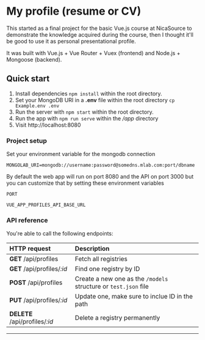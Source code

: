 # My profile (resume or CV)
This started as a final project for the basic Vue.js course at NicaSource to demonstrate the knowledge acquired during the course, then I thought it'll be good to use it as personal presentational profile.

It was built with Vue.js + Vue Router + Vuex (frontend) and Node.js + Mongoose (backend).

 ## Quick start
 1. Install dependencies `npm install` within the root directory.
 2. Set your MongoDB URI in a **.env** file within the root directory `cp Example.env .env`
 3. Run the server with `npm start` within the root directory.
 4. Run the app with `npm run serve` within the */app* directory
 5. Visit http://localhost:8080


### Project setup

Set your environment variable for the mongodb connection

```
MONGOLAB_URI=mongodb://username:password@somedns.mlab.com:port/dbname
```

By default the web app will run on port 8080 and the API on port 3000 but you can customize that by setting these environment variables

```
PORT
```

```
VUE_APP_PROFILES_API_BASE_URL
```


### API reference

You're able to call the following endpoints:

| HTTP request | Description |
|:-- |:-- |
| **GET** /api/profiles          | Fetch all registries |
| **GET** /api/profiles/*:id*    | Find one registry by ID |
| **POST** /api/profiles         | Create a new one as the `/models` structure or `test.json` file |
| **PUT** /api/profiles/*:id*    | Update one, make sure to inclue ID in the path |
| **DELETE** /api/profiles/*:id* | Delete a registry permanently |
___
<br>
